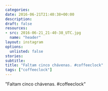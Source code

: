 ```yaml
---
categories:
date: 2016-06-21T21:40:38+00:00
description:
draft: false
resources:
- src: 2016-06-21_21-40-38_UTC.jpg
  name: "header"
layout: instagram
options:
  unlisted: false
stories:
subtitle:
title: "Faltam cinco chávenas. #coffeeclock"
tags: ["coffeeclock"]
---
```


"Faltam cinco chávenas. #coffeeclock"
